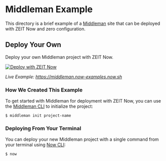 # Middleman Example

This directory is a brief example of a [Middleman](https://middlemanapp.com/) site that can be deployed with ZEIT Now and zero configuration.

## Deploy Your Own

Deploy your own Middleman project with ZEIT Now.

[![Deploy with ZEIT Now](https://zeit.co/button)](https://zeit.co/import/project?template=https://github.com/zeit/now/tree/master/examples/middleman)

_Live Example: https://middleman.now-examples.now.sh_

### How We Created This Example

To get started with Middleman for deployment with ZEIT Now, you can use the [Middleman CLI](https://middlemanapp.com/basics/start-new-site/) to initialize the project:

```shell
$ middleman init project-name
```

### Deploying From Your Terminal

You can deploy your new Middleman project with a single command from your terminal using [Now CLI](https://zeit.co/download):

```shell
$ now
```
